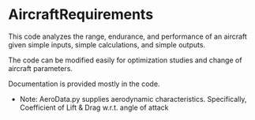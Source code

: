 # AircraftRequirements
This code analyzes the range, endurance, and performance of an aircraft given simple inputs, simple calculations, and simple outputs.

The code can be modified easily for optimization studies and change of aircraft parameters.

Documentation is provided mostly in the code.

- Note: AeroData.py supplies aerodynamic characteristics. Specifically, Coefficient of Lift & Drag w.r.t. angle of attack
